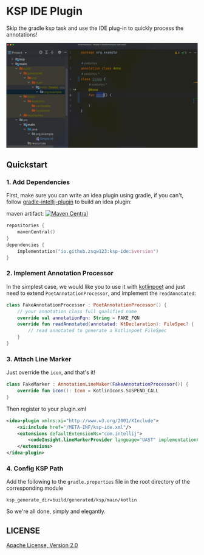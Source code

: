 # KSP IDE Plugin

Skip the gradle ksp task and use the IDE plug-in to quickly process the annotations!

![preview](./preview.gif)

## Quickstart

### 1. Add Dependencies

First, make sure you can write an idea plugin using gradle, if you can't,
follow [gradle-intellij-plugin](https://github.com/JetBrains/gradle-intellij-plugin) to build an idea plugin:

maven
artifact: [![Maven Central](https://img.shields.io/maven-central/v/io.github.zsqw123/ksp-ide)](https://search.maven.org/artifact/io.github.zsqw123/ksp-ide)

```kotlin
repositories {
    mavenCentral()
}
dependencies {
    implementation("io.github.zsqw123:ksp-ide:$version")
}
```

### 2. Implement Annotation Processor

In the simplest case, we would like you to use it with [kotlinpoet](https://github.com/square/kotlinpoet) and just need
to extend `PoetAnnotationProcessor`, and implement the `readAnnotated`:

```kotlin
class FakeAnnotationProcessor : PoetAnnotationProcessor() {
    // your annotation class full qualified name
    override val annotationFqn: String = FAKE_FQN
    override fun readAnnotated(annotated: KtDeclaration): FileSpec? {
        // read annotated to generate a kotlinpoet FileSpec
    }
}
```

### 3. Attach Line Marker

Just override the `icon`, and that's it!

```kotlin
class FakeMarker : AnnotationLineMaker(FakeAnnotationProcessor()) {
    override fun icon(): Icon = KotlinIcons.SUSPEND_CALL
}
```

Then register to your plugin.xml

```xml
<idea-plugin xmlns:xi="http://www.w3.org/2001/XInclude">
    <xi:include href="/META-INF/ksp-ide.xml"/>
    <extensions defaultExtensionNs="com.intellij">
        <codeInsight.lineMarkerProvider language="UAST" implementationClass="zsu.ksp.ide.sample.FakeMarker"/>
    </extensions>
</idea-plugin>
```

### 4. Config KSP Path

Add the following to the `gradle.properties` file in the root directory of the corresponding module

```properties
ksp_generate_dir=build/generated/ksp/main/kotlin
```

So we're all done, simply and elegantly.

## LICENSE

[Apache License, Version 2.0](https://www.apache.org/licenses/LICENSE-2.0.txt)